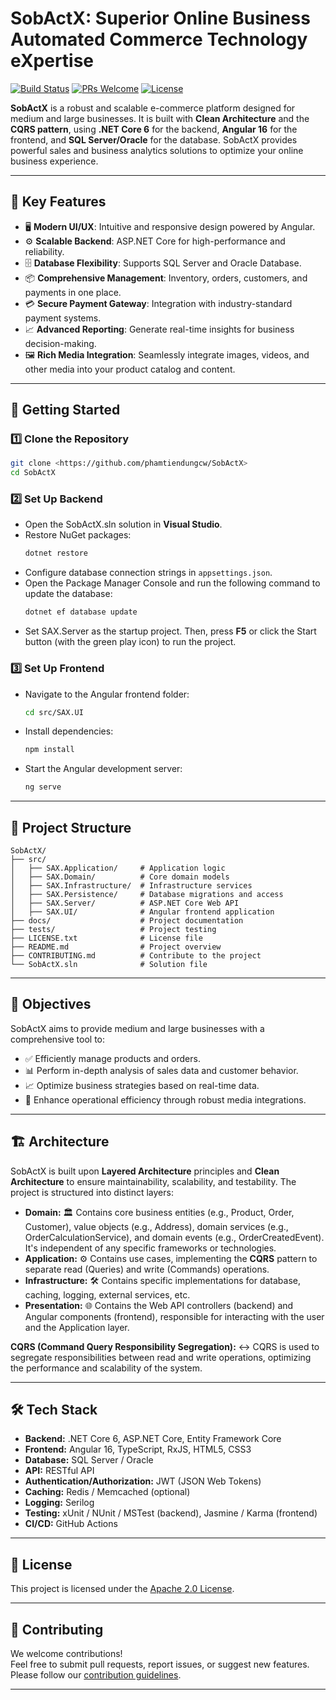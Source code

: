 ﻿# SobActX: Superior Online Business Automated Commerce Technology eXpertise

[![Build Status](https://github.com/phamtiendungcw/SobActX/actions/workflows/main.yml/badge.svg)](https://github.com/phamtiendungcw/SobActX/actions/workflows/main.yml)
[![PRs Welcome](https://img.shields.io/badge/PRs-welcome-brightgreen.svg)](CONTRIBUTING.md)
[![License](https://img.shields.io/badge/License-Apache%202.0-blue.svg)](LICENSE.txt)

**SobActX** is a robust and scalable e-commerce platform designed for medium and large businesses.  It is built with **Clean Architecture** and the **CQRS pattern**, using **.NET Core 6** for the backend, **Angular 16** for the frontend, and **SQL Server/Oracle** for the database. SobActX provides powerful sales and business analytics solutions to optimize your online business experience.

---

## 🌟 **Key Features**
- 🖥️ **Modern UI/UX**: Intuitive and responsive design powered by Angular.
- ⚙️ **Scalable Backend**: ASP.NET Core for high-performance and reliability.
- 🗄️ **Database Flexibility**: Supports SQL Server and Oracle Database.
- 📦 **Comprehensive Management**: Inventory, orders, customers, and payments in one place.
- 💳 **Secure Payment Gateway**: Integration with industry-standard payment systems.
- 📈 **Advanced Reporting**: Generate real-time insights for business decision-making.
- 🖼️ **Rich Media Integration**: Seamlessly integrate images, videos, and other media into your product catalog and content.

---

## 🚀 **Getting Started**

### 1️⃣ **Clone the Repository**
```bash
git clone <https://github.com/phamtiendungcw/SobActX>
cd SobActX
```

### 2️⃣ **Set Up Backend**
- Open the SobActX.sln solution in **Visual Studio**.
- Restore NuGet packages:
  ```bash
  dotnet restore
  ```
- Configure database connection strings in `appsettings.json`.
- Open the Package Manager Console and run the following command to update the database:
  ```bash
  dotnet ef database update
  ```
- Set SAX.Server as the startup project. Then, press **F5** or click the Start button (with the green play icon) to run the project.

### 3️⃣ **Set Up Frontend**
- Navigate to the Angular frontend folder:
  ```bash
  cd src/SAX.UI
  ```
- Install dependencies:
  ```bash
  npm install
  ```
- Start the Angular development server:
  ```bash
  ng serve
  ```

---

## 📂 **Project Structure**
```plaintext
SobActX/
├── src/
│   ├── SAX.Application/     # Application logic
│   ├── SAX.Domain/          # Core domain models
│   ├── SAX.Infrastructure/  # Infrastructure services
│   ├── SAX.Persistence/     # Database migrations and access
│   ├── SAX.Server/          # ASP.NET Core Web API
│   ├── SAX.UI/              # Angular frontend application
├── docs/                    # Project documentation
├── tests/                   # Project testing
├── LICENSE.txt              # License file
├── README.md                # Project overview
├── CONTRIBUTING.md          # Contribute to the project
└── SobActX.sln              # Solution file
```

---

## 🎯 Objectives

SobActX aims to provide medium and large businesses with a comprehensive tool to:

*   ✅ Efficiently manage products and orders.
*   📊 Perform in-depth analysis of sales data and customer behavior.
*   📈 Optimize business strategies based on real-time data.
*   🚀 Enhance operational efficiency through robust media integrations.

---

## 🏗️ Architecture

SobActX is built upon **Layered Architecture** principles and **Clean Architecture** to ensure maintainability, scalability, and testability. The project is structured into distinct layers:

*   **Domain:** :classical_building: Contains core business entities (e.g., Product, Order, Customer), value objects (e.g., Address), domain services (e.g., OrderCalculationService), and domain events (e.g., OrderCreatedEvent). It's independent of any specific frameworks or technologies.
*   **Application:** :gear: Contains use cases, implementing the **CQRS** pattern to separate read (Queries) and write (Commands) operations.
*   **Infrastructure:** :hammer_and_wrench: Contains specific implementations for database, caching, logging, external services, etc.
*   **Presentation:** :globe_with_meridians: Contains the Web API controllers (backend) and Angular components (frontend), responsible for interacting with the user and the Application layer.

**CQRS (Command Query Responsibility Segregation):** :left_right_arrow: CQRS is used to segregate responsibilities between read and write operations, optimizing the performance and scalability of the system.

---

## 🛠️ **Tech Stack**

*   **Backend:** .NET Core 6, ASP.NET Core, Entity Framework Core
*   **Frontend:** Angular 16, TypeScript, RxJS, HTML5, CSS3
*   **Database:** SQL Server / Oracle
*   **API:** RESTful API
*   **Authentication/Authorization:** JWT (JSON Web Tokens)
*   **Caching:** Redis / Memcached (optional)
*   **Logging:** Serilog
*   **Testing:** xUnit / NUnit / MSTest (backend), Jasmine / Karma (frontend)
*   **CI/CD:** GitHub Actions

---

## 📜 **License**
This project is licensed under the [Apache 2.0 License](LICENSE.txt).

---

## 🤝 **Contributing**
We welcome contributions!  
Feel free to submit pull requests, report issues, or suggest new features. Please follow our [contribution guidelines](CONTRIBUTING.md).

---
